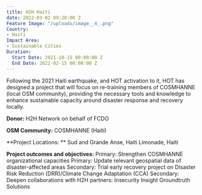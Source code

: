 ```yaml
---
title: H2H Haiti
date: 2022-03-02 09:20:00 Z
Feature Image: "/uploads/image__4_.png"
Country:
- Haiti
Impact Area:
- Sustainable Cities
Duration:
  Start Date: 2021-10-15 00:00:00 Z
  End Date: 2022-02-15 00:00:00 Z
---
```


Following the 2021 Haiti earthquake, and HOT activation to it, HOT has designed a project that will focus on re-training members of COSMHANNE (local OSM community), providing the necessary tools and knowledge to enhance sustainable capacity around disaster response and recovery locally. 

**Donor:** H2H Network on behalf of FCDO

**OSM Community:** COSMHANNE (Haiti)

**Project Locations: **
Sud and Grande Anse, Haiti
Limonade, Haiti

**Project outcomes and objectives:**
Primary: Strengthen COSMHANNE organizational capacities
Primary: Update relevant geospatial data of disaster-affected areas
Secondary: Trial early recovery project on Disaster Risk Reduction (DRR)/Climate Change Adaptation (CCA)
Secondary: Deepen collaborations with H2H partners:
Insecurity Insight
Groundtruth Solutions 
